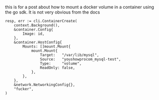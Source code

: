 this is for a post about how to mount a docker volume in a container using the go sdk. It is not very obvious from the docs

	resp, err := cli.ContainerCreate(
		context.Background(),
		&container.Config{
			Image: id,
		},
		&container.HostConfig{
			Mounts: []mount.Mount{
				mount.Mount{
					Target:   "/var/lib/mysql",
					Source:   "youshowprocom_mysql-test",
					Type:     "volume",
					ReadOnly: false,
				},
			},
		},
		&network.NetworkingConfig{},
		"fucker",
	)

